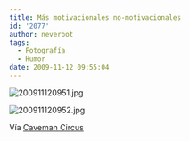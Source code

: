 ```yaml
---
title: Más motivacionales no-motivacionales
id: '2077'
author: neverbot
tags:
  - Fotografía
  - Humor
date: 2009-11-12 09:55:04
---
```


![200911120951.jpg](./200911120951.jpg)

![200911120952.jpg](./200911120952.jpg)  

Vía [Caveman Circus](http://cavemancircus.com/2009/04/14/top-13-motivational-posters/)